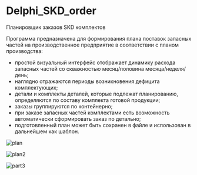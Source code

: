 # Delphi_SKD_order
Планировщик заказов SKD комплектов

Программа предназначена для формирования плана поставок запасных частей на производственное предприятие в соответствии с планом производства:
- простой визуальный интерфейс отображает динамику расхода запасных частей со скважностью месяц/половина месяца/неделя/день;
- наглядно отражаются периоды возникновения дефицита комплектующих;
- детали и комплекты деталей, которые подлежат планированию, определяются по составу комплекта готовой продукции;
- заказы группируются по контейнерно;
- при заказе запасных частей комплектами есть возможность автоматически сформировать заказ по детально;
- подготовленный план может быть сохранен в файле и использован в дальнейшем как шаблон.

![plan](https://github.com/shagi80/Delphi_SKD_order/assets/114309458/66969b33-b416-464b-bc14-66b602d31323)

![plan2](https://github.com/shagi80/Delphi_SKD_order/assets/114309458/d7f615d8-a4e1-4ee0-a5a8-7e2f0a2a1b00)

![part3](https://github.com/shagi80/Delphi_SKD_order/assets/114309458/ee642933-b466-4298-a81a-459cdce0fc3b)
